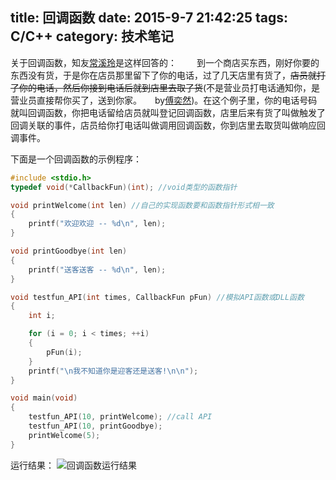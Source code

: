 title: 回调函数
date: 2015-9-7 21:42:25
tags: C/C++
category: 技术笔记
---
关于回调函数，知友[常溪玲](http://www.zhihu.com/people/ceiling)是这样回答的：
　　到一个商店买东西，刚好你要的东西没有货，于是你在店员那里留下了你的电话，过了几天店里有货了，~~店员就打了你的电话，然后你接到电话后就到店里去取了货~~(不是营业员打电话通知你，是营业员直接帮你买了，送到你家。　　by[傅奕然](http://www.zhihu.com/people/fu-yi-ran))。在这个例子里，你的电话号码就叫回调函数，你把电话留给店员就叫登记回调函数，店里后来有货了叫做触发了回调关联的事件，店员给你打电话叫做调用回调函数，你到店里去取货叫做响应回调事件。
<!--more-->
下面是一个回调函数的示例程序：
```C
#include <stdio.h>
typedef void(*CallbackFun)(int); //void类型的函数指针

void printWelcome(int len) //自己的实现函数要和函数指针形式相一致
{
    printf("欢迎欢迎 -- %d\n", len);
}

void printGoodbye(int len)
{
    printf("送客送客 -- %d\n", len);
}

void testfun_API(int times, CallbackFun pFun) //模拟API函数或DLL函数
{
    int i;

    for (i = 0; i < times; ++i)
    {
        pFun(i);
    }
    printf("\n我不知道你是迎客还是送客!\n\n");
}

void main(void)
{ 
    testfun_API(10, printWelcome); //call API
    testfun_API(10, printGoodbye);
    printWelcome(5);
}
```

运行结果：
![回调函数运行结果](http://7i7io5.com1.z0.glb.clouddn.com/回调.PNG)